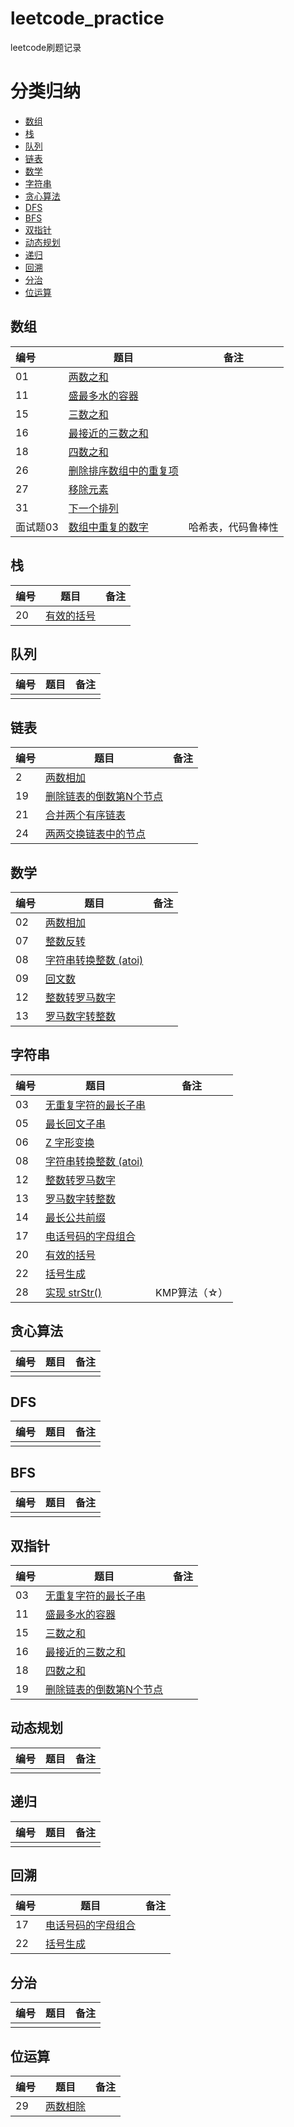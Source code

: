 # leetcode_practice
leetcode刷题记录

# 分类归纳

- [数组](#数组)
- [栈](#栈)
- [队列](#队列)
- [链表](#链表)
- [数学](#数学)
- [字符串](#字符串)
- [贪心算法](#贪心算法)
- [DFS](#DFS)
- [BFS](#BFS)
- [双指针](#双指针)
- [动态规划](#动态规划)
- [递归](#递归)
- [回溯](#回溯)
- [分治](#分治)
- [位运算](#位运算)





## 数组

| 编号     | 题目                                                         | 备注               |
| :------- | ------------------------------------------------------------ | ------------------ |
| 01       | [两数之和](https://leetcode-cn.com/problems/two-sum)         |                    |
| 11       | [盛最多水的容器](https://leetcode-cn.com/problems/container-with-most-water) |                    |
| 15       | [三数之和](https://leetcode-cn.com/problems/3sum)            |                    |
| 16       | [ 最接近的三数之和](https://leetcode-cn.com/problems/3sum-closest) |                    |
| 18       | [四数之和](https://leetcode-cn.com/problems/4sum)            |                    |
| 26       | [删除排序数组中的重复项](https://leetcode-cn.com/problems/remove-duplicates-from-sorted-array) |                    |
| 27       | [移除元素](https://leetcode-cn.com/problems/remove-element)  |                    |
| 31       | [下一个排列](https://leetcode-cn.com/problems/next-permutation) |                    |
| 面试题03 | [ 数组中重复的数字](https://leetcode-cn.com/problems/shu-zu-zhong-zhong-fu-de-shu-zi-lcof) | 哈希表，代码鲁棒性 |



## 栈

| 编号 | 题目                                                         | 备注 |
| :--- | ------------------------------------------------------------ | ---- |
| 20   | [有效的括号](https://leetcode-cn.com/problems/valid-parentheses) |      |

## 队列

| 编号 | 题目 | 备注 |
| :--- | ---- | ---- |
|      |      |      |

## 链表

| 编号 | 题目                                                         | 备注 |
| :--- | ------------------------------------------------------------ | ---- |
| 2    | [两数相加](https://leetcode-cn.com/problems/add-two-numbers) |      |
| 19   | [删除链表的倒数第N个节点](https://leetcode-cn.com/problems/remove-nth-node-from-end-of-list) |      |
| 21   | [合并两个有序链表](https://leetcode-cn.com/problems/merge-two-sorted-lists) |      |
| 24   | [两两交换链表中的节点](https://leetcode-cn.com/problems/swap-nodes-in-pairs) |      |

## 数学

| 编号 | 题目                                                         | 备注 |
| :--- | ------------------------------------------------------------ | ---- |
| 02   | [两数相加](https://leetcode-cn.com/problems/add-two-numbers) |      |
| 07   | [整数反转](https://leetcode-cn.com/problems/reverse-integer) |      |
| 08   | [ 字符串转换整数 (atoi)](https://leetcode-cn.com/problems/string-to-integer-atoi) |      |
| 09   | [回文数](https://leetcode-cn.com/problems/palindrome-number) |      |
| 12   | [整数转罗马数字](https://leetcode-cn.com/problems/integer-to-roman) |      |
| 13   | [罗马数字转整数](https://leetcode-cn.com/problems/roman-to-integer) |      |

## 字符串

| 编号 | 题目                                                         | 备注         |
| :--- | ------------------------------------------------------------ | ------------ |
| 03   | [无重复字符的最长子串](https://leetcode-cn.com/problems/longest-substring-without-repeating-characters) |              |
| 05   | [最长回文子串](https://leetcode-cn.com/problems/longest-palindromic-substring) |              |
| 06   | [Z 字形变换](https://leetcode-cn.com/problems/zigzag-conversion) |              |
| 08   | [ 字符串转换整数 (atoi)](https://leetcode-cn.com/problems/string-to-integer-atoi) |              |
| 12   | [整数转罗马数字](https://leetcode-cn.com/problems/integer-to-roman) |              |
| 13   | [罗马数字转整数](https://leetcode-cn.com/problems/roman-to-integer) |              |
| 14   | [最长公共前缀](https://leetcode-cn.com/problems/longest-common-prefix) |              |
| 17   | [电话号码的字母组合](https://leetcode-cn.com/problems/letter-combinations-of-a-phone-number) |              |
| 20   | [有效的括号](https://leetcode-cn.com/problems/valid-parentheses) |              |
| 22   | [ 括号生成](https://leetcode-cn.com/problems/generate-parentheses) |              |
| 28   | [实现 strStr()](https://leetcode-cn.com/problems/implement-strstr) | KMP算法（☆） |

## 贪心算法

| 编号 | 题目 | 备注 |
| :--- | ---- | ---- |
|      |      |      |

## DFS

| 编号 | 题目 | 备注 |
| :--- | ---- | ---- |
|      |      |      |

## BFS

| 编号 | 题目 | 备注 |
| :--- | ---- | ---- |
|      |      |      |

## 双指针

| 编号 | 题目                                                         | 备注 |
| :--- | ------------------------------------------------------------ | ---- |
| 03   | [无重复字符的最长子串](https://leetcode-cn.com/problems/longest-substring-without-repeating-characters) |      |
| 11   | [盛最多水的容器](https://leetcode-cn.com/problems/container-with-most-water) |      |
| 15   | [三数之和](https://leetcode-cn.com/problems/3sum)            |      |
| 16   | [ 最接近的三数之和](https://leetcode-cn.com/problems/3sum-closest) |      |
| 18   | [四数之和](https://leetcode-cn.com/problems/4sum)            |      |
| 19   | [ 删除链表的倒数第N个节点](https://leetcode-cn.com/problems/remove-nth-node-from-end-of-list) |      |

## 动态规划

| 编号 | 题目 | 备注 |
| :--- | ---- | ---- |
|      |      |      |

## 递归

| 编号 | 题目 | 备注 |
| :--- | ---- | ---- |
|      |      |      |

## 回溯

| 编号 | 题目                                                         | 备注 |
| :--- | ------------------------------------------------------------ | ---- |
| 17   | [电话号码的字母组合](https://leetcode-cn.com/problems/letter-combinations-of-a-phone-number) |      |
| 22   | [ 括号生成](https://leetcode-cn.com/problems/generate-parentheses) |      |

## 分治

| 编号 | 题目 | 备注 |
| :--- | ---- | ---- |
|      |      |      |

## 位运算

| 编号 | 题目                                                         | 备注 |
| :--- | ------------------------------------------------------------ | ---- |
| 29   | [两数相除](https://leetcode-cn.com/problems/divide-two-integers) |      |